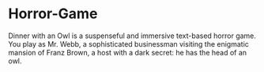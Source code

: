 # Horror-Game
Dinner with an Owl is a suspenseful and immersive text-based horror game. You play as Mr. Webb, a sophisticated businessman visiting the enigmatic mansion of Franz Brown, a host with a dark secret: he has the head of an owl.
